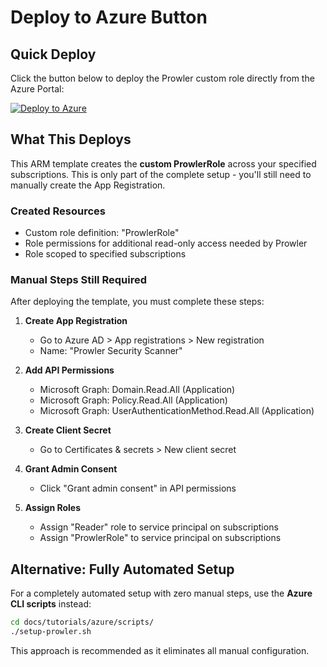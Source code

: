 # Deploy to Azure Button

## Quick Deploy

Click the button below to deploy the Prowler custom role directly from the Azure Portal:

[![Deploy to Azure](https://aka.ms/deploytoazurebutton)](https://portal.azure.com/#create/Microsoft.Template/uri/https%3A%2F%2Fraw.githubusercontent.com%2Fprowler-cloud%2Fprowler%2Fmaster%2Fdocs%2Ftutorials%2Fazure%2Farm%2FmainTemplate.json/createUIDefinitionUri/https%3A%2F%2Fraw.githubusercontent.com%2Fprowler-cloud%2Fprowler%2Fmaster%2Fdocs%2Ftutorials%2Fazure%2Farm%2FcreateUiDefinition.json)

## What This Deploys

This ARM template creates the **custom ProwlerRole** across your specified subscriptions. This is only part of the complete setup - you'll still need to manually create the App Registration.

### Created Resources

- Custom role definition: "ProwlerRole"
- Role permissions for additional read-only access needed by Prowler
- Role scoped to specified subscriptions

### Manual Steps Still Required

After deploying the template, you must complete these steps:

1. **Create App Registration**
   - Go to Azure AD > App registrations > New registration
   - Name: "Prowler Security Scanner"

2. **Add API Permissions**
   - Microsoft Graph: Domain.Read.All (Application)
   - Microsoft Graph: Policy.Read.All (Application)  
   - Microsoft Graph: UserAuthenticationMethod.Read.All (Application)

3. **Create Client Secret**
   - Go to Certificates & secrets > New client secret

4. **Grant Admin Consent**
   - Click "Grant admin consent" in API permissions

5. **Assign Roles**
   - Assign "Reader" role to service principal on subscriptions
   - Assign "ProwlerRole" to service principal on subscriptions

## Alternative: Fully Automated Setup

For a completely automated setup with zero manual steps, use the **Azure CLI scripts** instead:

```bash
cd docs/tutorials/azure/scripts/
./setup-prowler.sh
```

This approach is recommended as it eliminates all manual configuration.